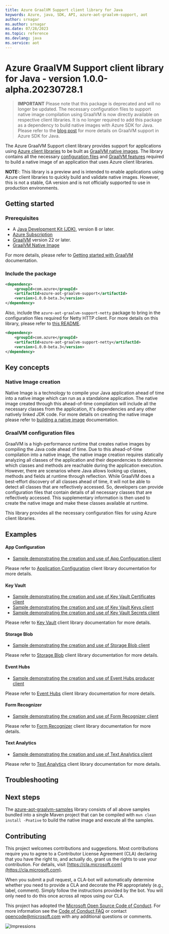 ```yaml
---
title: Azure GraalVM Support client library for Java
keywords: Azure, java, SDK, API, azure-aot-graalvm-support, aot
author: srnagar
ms.author: srnagar
ms.date: 07/28/2023
ms.topic: reference
ms.devlang: java
ms.service: aot
---
```

# Azure GraalVM Support client library for Java - version 1.0.0-alpha.20230728.1 


> **IMPORTANT** Please note that this package is deprecated and will no longer be updated. The necessary configuration files to support
> native image compilation using GraalVM is now directly available on respective client libraries. It is no longer required
> to add this package as a dependency to build native images with Azure SDK for Java.
> Please refer to the [blog post](https://devblogs.microsoft.com/azure-sdk/announcing-graalvm-support-in-azure-sdk-for-java-and-spring-cloud-azure-libraries/) for more details on GraalVM support in Azure SDK for Java.
 
The Azure GraalVM Support client library provides support for applications using [Azure client libraries](https://azure.github.io/azure-sdk/releases/latest/java.html) to be built as [GraalVM native
images](https://www.graalvm.org/22.0/reference-manual/native-image/). The library contains all the necessary
[configuration files](https://www.graalvm.org/22.0/reference-manual/native-image/BuildConfiguration/) and [GraalVM
features](https://www.graalvm.org/sdk/javadoc/index.html?org/graalvm/nativeimage/hosted/Feature.html) required to build
a native image of an application that uses Azure client libraries.

**NOTE:**: This library is a preview and is intended to enable applications using Azure client libraries to quickly
build and validate native images. However, this is not a stable, GA version and is not officially supported to use in production
environments.

## Getting started

### Prerequisites
- A [Java Development Kit (JDK)][jdk_link], version 8 or later.
- [Azure Subscription][azure_subscription]
- [GraalVM](https://www.graalvm.org/downloads/) version 22 or later.
- [GraalVM Native Image](https://www.graalvm.org/22.0/reference-manual/native-image/)

For more details, please refer to [Getting started with GraalVM](https://www.graalvm.org/22.0/docs/getting-started/)
documentation.

### Include the package

[//]: # ({x-version-update-start;com.azure:azure-aot-graalvm-support;current})
```xml
<dependency>
    <groupId>com.azure</groupId>
    <artifactId>azure-aot-graalvm-support</artifactId>
    <version>1.0.0-beta.3</version>
</dependency>
```
[//]: # ({x-version-update-end})

Also, include the `azure-aot-graalvm-support-netty` package to bring in the configuration files required for Netty HTTP
client.  For more details on this library, please refer to [this README](https://github.com/Azure/azure-sdk-for-java/blob/main/sdk/aot/azure-aot-graalvm-support-netty/README.md).

[//]: # ({x-version-update-start;com.azure:azure-aot-graalvm-support-netty;current})
```xml
<dependency>
    <groupId>com.azure</groupId>
    <artifactId>azure-aot-graalvm-support-netty</artifactId>
    <version>1.0.0-beta.3</version>
</dependency>
```
[//]: # ({x-version-update-end})

## Key concepts

### Native Image creation

Native Image is a technology to compile your Java application ahead of time into a native image which can run as a
standalone application. The native image created through this ahead-of-time compilation will include all the
necessary classes from the application, it's dependencies and any other natively linked JDK code. For more details
on creating the native image please refer to [building a native image](https://www.graalvm.org/22.0/reference-manual/native-image/#build-a-native-image) documentation.

### GraalVM configuration files

GraalVM is a high-performance runtime that creates native images by compiling the Java code ahead of time. Due to
this ahead-of-time compilation into a native image, the native image creation requires statically analyzing all
classes of the application and their dependencies to determine which classes and methods are reachable during the
application execution. However, there are scenarios where Java allows looking up classes, methods and fields at
runtime through reflection. While GraalVM does a best-effort discovery of all classes ahead of time, it will not be
able to detect all classes that are reflectively accessed. So, developers can provide configuration files that
contain details of all necessary classes that are reflectively accessed. This supplementary information is then used
to create the native image and make these classes available at runtime.

This library provides all the necessary configuration files for using Azure client libraries.

## Examples

#### App Configuration
- [Sample demonstrating the creation and use of App Configuration client](https://github.com/Azure/azure-sdk-for-java/blob/main/sdk/aot/azure-aot-graalvm-samples/src/main/java/com/azure/aot/graalvm/samples/appconfiguration/AppConfigurationSample.java)

Please refer to [Application Configuration](https://github.com/Azure/azure-sdk-for-java/tree/main/sdk/appconfiguration/azure-data-appconfiguration) client library documentation for more details.

#### Key Vault
- [Sample demonstrating the creation and use of Key Vault Certificates client](https://github.com/Azure/azure-sdk-for-java/blob/main/sdk/aot/azure-aot-graalvm-samples/src/main/java/com/azure/aot/graalvm/samples/keyvault/certificates/KeyVaultCertificatesSample.java)
- [Sample demonstrating the creation and use of Key Vault Keys client](https://github.com/Azure/azure-sdk-for-java/blob/main/sdk/aot/azure-aot-graalvm-samples/src/main/java/com/azure/aot/graalvm/samples/keyvault/keys/KeyVaultKeysSample.java)
- [Sample demonstrating the creation and use of Key Vault Secrets client](https://github.com/Azure/azure-sdk-for-java/blob/main/sdk/aot/azure-aot-graalvm-samples/src/main/java/com/azure/aot/graalvm/samples/keyvault/secrets/KeyVaultSecretsSample.java)

Please refer to [Key Vault](https://github.com/Azure/azure-sdk-for-java/tree/main/sdk/keyvault) client library documentation for more details.

#### Storage Blob
- [Sample demonstrating the creation and use of Storage Blob client](https://github.com/Azure/azure-sdk-for-java/blob/main/sdk/aot/azure-aot-graalvm-samples/src/main/java/com/azure/aot/graalvm/samples/storage/blob/StorageBlobSample.java)

Please refer to [Storage Blob](https://github.com/Azure/azure-sdk-for-java/tree/main/sdk/storage/azure-storage-blob) client library documentation for more details.

#### Event Hubs
- [Sample demonstrating the creation and use of Event Hubs producer client](https://github.com/Azure/azure-sdk-for-java/blob/main/sdk/aot/azure-aot-graalvm-samples/src/main/java/com/azure/aot/graalvm/samples/eventhubs/EventHubsSample.java)

Please refer to [Event Hubs](https://github.com/Azure/azure-sdk-for-java/tree/main/sdk/eventhubs/azure-messaging-eventhubs) client library documentation for more details.

#### Form Recognizer
- [Sample demonstrating the creation and use of Form Recognizer client](https://github.com/Azure/azure-sdk-for-java/blob/main/sdk/aot/azure-aot-graalvm-samples/src/main/java/com/azure/aot/graalvm/samples/formrecognizer/FormRecognizerSample.java)

Please refer to [Form Recognizer](https://github.com/Azure/azure-sdk-for-java/tree/main/sdk/formrecognizer/azure-ai-formrecognizer) client library documentation for more details.

#### Text Analytics
- [Sample demonstrating the creation and use of Text Analytics client](https://github.com/Azure/azure-sdk-for-java/blob/main/sdk/aot/azure-aot-graalvm-samples/src/main/java/com/azure/aot/graalvm/samples/textanalytics/TextAnalyticsSample.java)

Please refer to [Text Analytics](https://github.com/Azure/azure-sdk-for-java/tree/main/sdk/textanalytics/azure-ai-textanalytics) client library documentation for more details.

## Troubleshooting

## Next steps
The [azure-aot-graalvm-samples](https://github.com/Azure/azure-sdk-for-java/tree/main/sdk/aot/azure-aot-graalvm-samples)
library consists of all above samples bundled into a single Maven project that can be compiled with `mvn clean
install -Pnative` to build the native image and execute all the samples.

## Contributing

This project welcomes contributions and suggestions. Most contributions require you to agree to a Contributor License
Agreement (CLA) declaring that you have the right to, and actually do, grant us the rights to use your contribution.
For details, visit [https://cla.microsoft.com](https://cla.microsoft.com).

When you submit a pull request, a CLA-bot will automatically determine whether you need to provide a CLA and decorate the
PR appropriately (e.g., label, comment). Simply follow the instructions provided by the bot. You will only need to do this
once across all repos using our CLA.

This project has adopted the [Microsoft Open Source Code of Conduct](https://opensource.microsoft.com/codeofconduct/).
For more information see the [Code of Conduct FAQ](https://opensource.microsoft.com/codeofconduct/faq/) or contact
[opencode@microsoft.com](mailto:opencode@microsoft.com) with any additional questions or comments.

<!-- LINKS -->
[cla]: https://cla.microsoft.com
[coc]: https://opensource.microsoft.com/codeofconduct/
[coc_faq]: https://opensource.microsoft.com/codeofconduct/faq/
[coc_contact]: mailto:opencode@microsoft.com
[jdk_link]: /java/azure/jdk/?view=azure-java-stable
[azure_subscription]: https://azure.microsoft.com/free

![Impressions](https://azure-sdk-impressions.azurewebsites.net/api/impressions/azure-sdk-for-java%2Fsdk%2Faot%2Fazure-aot-graalvm-support%2FREADME.png)

